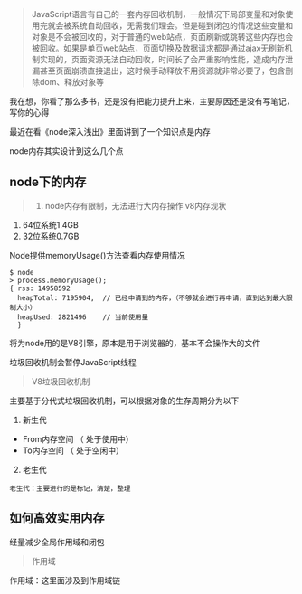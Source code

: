 > JavaScript语言有自己的一套内存回收机制，一般情况下局部变量和对象使用完就会被系统自动回收，无需我们理会。但是碰到闭包的情况这些变量和对象是不会被回收的，对于普通的web站点，页面刷新或跳转这些内存也会被回收。如果是单页web站点，页面切换及数据请求都是通过ajax无刷新机制实现的，页面资源无法自动回收，时间长了会严重影响性能，造成内存泄漏甚至页面崩溃直接退出，这时候手动释放不用资源就非常必要了，包含删除dom、释放对象等




我在想，你看了那么多书，还是没有把能力提升上来，主要原因还是没有写笔记，写你的心得

最近在看《node深入浅出》里面讲到了一个知识点是内存

node内存其实设计到这么几个点

node下的内存
--
> 1. node内存有限制，无法进行大内存操作
v8内存现状
1. 64位系统1.4GB
2. 32位系统0.7GB

Node提供memoryUsage()方法查看内存使用情况
```
$ node
> process.memoryUsage();
{ rss: 14958592
  heapTotal: 7195904,  // 已经申请到的内存，（不够就会进行再申请，直到达到最大限制大小）
  heapUsed: 2821496    // 当前使用量
  }
```

将为node用的是V8引擎，原本是用于浏览器的，基本不会操作大的文件

垃圾回收机制会暂停JavaScript线程
> V8垃圾回收机制

主要基于分代式垃圾回收机制，可以根据对象的生存周期分为以下
1. 新生代
  - From内存空间 （ 处于使用中）
  - To内存空间 （ 处于空闲中）
2. 老生代
```
老生代：主要进行的是标记，清楚，整理
```



如何高效实用内存
--
经量减少全局作用域和闭包

> 作用域

作用域：这里面涉及到作用域链







